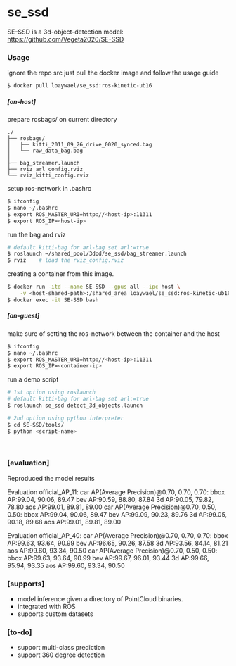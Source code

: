 # se_ssd
SE-SSD is a 3d-object-detection model: https://github.com/Vegeta2020/SE-SSD 


### Usage 
ignore the repo src just pull the docker image and follow the usage guide

```bash
$ docker pull loaywael/se_ssd:ros-kinetic-ub16
```

##### [on-host]
prepare rosbags/ on current directory
```
./
├── rosbags/
│   ├── kitti_2011_09_26_drive_0020_synced.bag
│   └── raw_data_bag.bag
│
├── bag_streamer.launch
├── rviz_arl_config.rviz
└── rviz_kitti_config.rviz
```
setup ros-network in .bashrc
```bash
$ ifconfig
$ nano ~/.bashrc
$ export ROS_MASTER_URI=http://<host-ip>:11311
$ export ROS_IP=<host-ip>
```
run the bag and rviz
```bash
# default kitti-bag for arl-bag set arl:=true
$ roslaunch ~/shared_pool/3dod/se_ssd/bag_streamer.launch
$ rviz    # load the rviz_config.rviz
```

creating a container from this image.
```bash
$ docker run -itd --name SE-SSD --gpus all --ipc host \
    -v <host-shared-path>:/shared_area loaywael/se_ssd:ros-kinetic-ub16
$ docker exec -it SE-SSD bash
```
##### [on-guest]
make sure of setting the ros-network between the container and the host
```bash
$ ifconfig
$ nano ~/.bashrc
$ export ROS_MASTER_URI=http://<host-ip>:11311
$ export ROS_IP=<container-ip>
```
run a demo script 
```bash
# 1st option using roslaunch
# default kitti-bag for arl-bag set arl:=true
$ roslaunch se_ssd detect_3d_objects.launch

# 2nd option using python interpreter
$ cd SE-SSD/tools/
$ python <script-name>
```
<br>

### [evaluation]
Reproduced the model results

Evaluation official_AP_11: car AP(Average Precision)@0.70, 0.70, 0.70:
bbox AP:99.04, 90.06, 89.47
bev  AP:90.59, 88.80, 87.84
3d   AP:90.05, 79.82, 78.80
aos  AP:99.01, 89.81, 89.00
car AP(Average Precision)@0.70, 0.50, 0.50:
bbox AP:99.04, 90.06, 89.47
bev  AP:99.09, 90.23, 89.76
3d   AP:99.05, 90.18, 89.68
aos  AP:99.01, 89.81, 89.00

Evaluation official_AP_40: car AP(Average Precision)@0.70, 0.70, 0.70:
bbox AP:99.63, 93.64, 90.99
bev  AP:96.65, 90.26, 87.58
3d   AP:93.56, 84.14, 81.21
aos  AP:99.60, 93.34, 90.50
car AP(Average Precision)@0.70, 0.50, 0.50:
bbox AP:99.63, 93.64, 90.99
bev  AP:99.67, 96.01, 93.44
3d   AP:99.66, 95.94, 93.35
aos  AP:99.60, 93.34, 90.50

### [supports]
- model inference given a directory of PointCloud binaries.
- integrated with ROS
- supports custom datasets

### [to-do]
- support multi-class prediction
- support 360 degree detection
